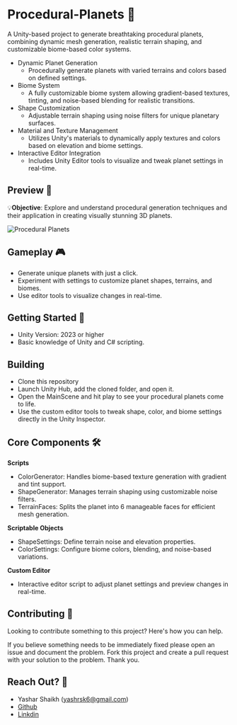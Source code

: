 **Procedural-Planets 🌌**
==========================

A Unity-based project to generate breathtaking procedural planets, combining dynamic mesh generation, realistic terrain shaping, and customizable biome-based color systems.

* Dynamic Planet Generation
  - Procedurally generate planets with varied terrains and colors based on defined settings.
* Biome System
  - A fully customizable biome system allowing gradient-based textures, tinting, and noise-based blending for realistic transitions.
* Shape Customization
  - Adjustable terrain shaping using noise filters for unique planetary surfaces.
* Material and Texture Management
  - Utilizes Unity's materials to dynamically apply textures and colors based on elevation and biome settings.
 * Interactive Editor Integration
   - Includes Unity Editor tools to visualize and tweak planet settings in real-time.



**Preview 👀**
----------
💡**Objective**: Explore and understand procedural generation techniques and their application in creating visually stunning 3D planets.

![Procedural Planets](https://github.com/user-attachments/assets/859b9b88-10f0-4db3-9167-df22018b2253)


**Gameplay 🎮**
------------
* Generate unique planets with just a click.
* Experiment with settings to customize planet shapes, terrains, and biomes.
* Use editor tools to visualize changes in real-time.
  

**Getting Started 📃**
--------------
* Unity Version: 2023 or higher
* Basic knowledge of Unity and C# scripting.

**Building**
--------------
* Clone this repository
* Launch Unity Hub, add the cloned folder, and open it. 
* Open the MainScene and hit play to see your procedural planets come to life.
* Use the custom editor tools to tweak shape, color, and biome settings directly in the Unity Inspector.

**Core Components 🛠️**
--------------
**Scripts**
*  ColorGenerator: Handles biome-based texture generation with gradient and tint support.
*  ShapeGenerator: Manages terrain shaping using customizable noise filters.
*  TerrainFaces: Splits the planet into 6 manageable faces for efficient mesh generation.


**Scriptable Objects**
*  ShapeSettings: Define terrain noise and elevation properties.
*  ColorSettings: Configure biome colors, blending, and noise-based variations.

  
**Custom Editor**
*  Interactive editor script to adjust planet settings and preview changes in real-time.

  
**Contributing 💪**
--------------
Looking to contribute something to this project? Here's how you can help.

If you believe something needs to be immediately fixed please open an issue and document the problem. 
Fork this project and create a pull request with your solution to the problem. Thank you.

**Reach Out? 💬**
----------

* Yashar Shaikh (yashrsk6@gmail.com)
* [Github](https://github.com/YasharShaikh)
* [Linkdin](https://www.linkedin.com/in/yashar-shaikh/)
